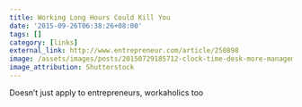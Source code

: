 ```yaml
---
title: Working Long Hours Could Kill You
date: '2015-09-26T06:38:26+08:00'
tags: []
category: [links]
external_link: http://www.entrepreneur.com/article/250898
image: /assets/images/posts/20150729185712-clock-time-desk-more-management.jpeg
image_attribution: Shutterstock
---
```


Doesn’t just apply to entrepreneurs, workaholics too
 
